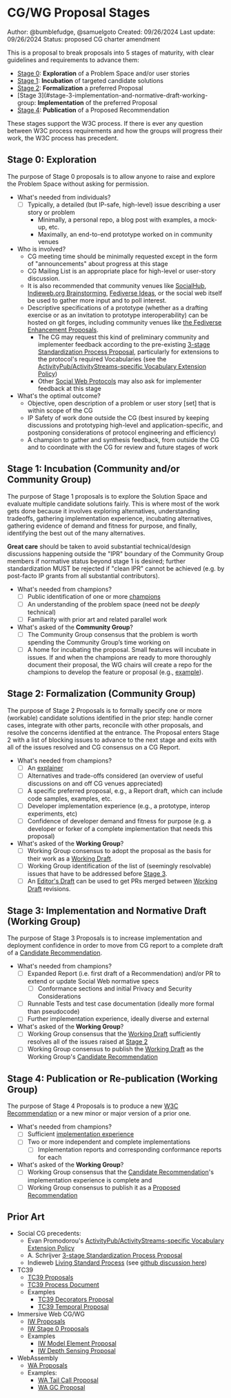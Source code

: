 # CG/WG Proposal Stages

Author: @bumblefudge, @samuelgoto
Created: 09/26/2024
Last update: 09/26/2024
Status: proposed CG charter amendment

This is a proposal to break proposals into 5 stages of maturity, with clear guidelines and requirements to advance them:

* [Stage 0](#stage-0-exploration): **Exploration** of a Problem Space and/or user stories
* [Stage 1](#stage-1-incubation-community-andor-community-group): **Incubation** of targeted candidate solutions
* [Stage 2](#stage-2-formalization-community-group): **Formalization** a preferred Proposal
* [Stage 3](#stage-3-implementation-and-normative-draft-working-group: **Implementation** of the preferred Proposal
* [Stage 4](#stage-4-publication-or-re-publication-working-group): **Publication** of a Proposed Recommendation

These stages support the W3C process.
If there is ever any question between W3C process requirements and how the groups will progress their work, the W3C process has precedent.

## Stage 0: Exploration

The purpose of Stage 0 proposals is to allow anyone to raise and explore the Problem Space without asking for permission.

* What's needed from individuals?
  * [ ] Typically, a detailed (but IP-safe, high-level) issue describing a user story or problem
    * Minimally, a personal repo, a blog post with examples, a mock-up, etc.
    * Maximally, an end-to-end prototype worked on in community venues
* Who is involved?
  * CG meeting time should be minimally requested except in the form of "announcements" about progress at this stage
  * CG Mailing List is an appropriate place for high-level or user-story discussion.
  * It is also recommended that community venues like [SocialHub](https://socialhub.activitypub.rocks/), [Indieweb.org Brainstorming](https://indieweb.org/wiki#Brainstorming), [Fediverse Ideas](https://codeberg.org/fediverse/fediverse-ideas/), or the social web itself be used to gather more input and to poll interest.
  * Descriptive specifications of a prototype (whether as a drafting exercise or as an invitation to prototype interoperability) can be hosted on git forges, including community venues like [the Fediverse Enhancement Proposals](https://codeberg.org/fediverse/fep/).
    * The CG may request this kind of preliminary community and implementer feedback according to the pre-existing [3-stage Standardization Process Proposal], particularly for extensions to the protocol's required Vocabularies (see the [ActivityPub/ActivityStreams-specific Vocabulary Extension Policy])
    * Other [Social Web Protocols] may also ask for implementer feedback at this stage
* What's the optimal outcome?
  * Objective, open description of a problem or user story [set] that is within scope of the CG
  * IP Safety of work done outside the CG (best insured by keeping discussions and prototyping high-level and application-specific, and postponing considerations of protocol engineering and efficiency)
  * A champion to gather and synthesis feedback, from outside the CG and to coordinate with the CG for review and future stages of work

## Stage 1: Incubation (Community and/or Community Group)

The purpose of Stage 1 proposals is to explore the Solution Space and evaluate multiple candidate solutions fairly.
This is where most of the work gets done because it involves exploring alternatives, understanding tradeoffs, gathering implementation experience, incubating alternatives, gathering evidence of demand and fitness for purpose, and finally, identifying the best out of the many alternatives.

**Great care** should be taken to avoid substantial technical/design discussions happening outside the "IPR" boundary of the Community Group members if normative status beyond stage 1 is desired;
further standardization MUST be rejected if "clean IPR" cannot be achieved (e.g. by post-facto IP grants from all substantial contributors).

* What's needed from champions?
  * [ ] Public identification of one or more [champions](https://github.com/tc39/how-we-work/blob/main/champion.md)
  * [ ] An understanding of the problem space (need not be *deeply* technical)
  * [ ] Familiarity with prior art and related parallel work
* What's asked of the **Community Group**?
  * [ ] The Community Group consensus that the problem is worth spending the Community Group’s time working on
  * [ ] A home for incubating the proposal. Small features will incubate in issues. If and when the champions are ready to more thoroughly document their proposal, the WG chairs will create a repo for the champions to develop the feature or proposal (e.g., [example](https://github.com/swicg/activitypub-http-signature)).

## Stage 2: Formalization (Community Group)

The purpose of Stage 2 Proposals is to formally specify one or more (workable) candidate solutions identified in the prior step:
handle corner cases, integrate with other parts, reconcile with other proposals, and resolve the concerns identified at the entrance.
The Proposal enters Stage 2 with a list of blocking issues to advance to the next stage and exits with all of the issues resolved and CG consensus on a CG Report.

* What's needed from champions?
  * [ ] An [explainer](https://tag.w3.org/explainers/)
  * [ ] Alternatives and trade-offs considered (an overview of useful discussions on and off CG venues appreciated)
  * [ ] A specific preferred proposal, e.g., a Report draft, which can include code samples, examples, etc.
  * [ ] Developer implementation experience (e.g., a prototype, interop experiments, etc)
  * [ ] Confidence of developer demand and fitness for purpose (e.g. a developer or forker of a complete implementation that needs this proposal)
* What's asked of the **Working Group**?
  * [ ] Working Group consensus to adopt the proposal as the basis for their work as a [Working Draft](https://www.w3.org/policies/process/#RecsWD).
  * [ ] Working Group identification of the list of (seemingly resolvable) issues that have to be addressed before [Stage 3](#stage-3-implementation-and-normative-draft-working-group).
  * [ ] An [Editor's Draft](https://www.w3.org/policies/process/#editors-draft) can be used to get PRs merged between [Working Draft](https://www.w3.org/policies/process/#RecsWD) revisions.

## Stage 3: Implementation and Normative Draft (Working Group)

The purpose of Stage 3 Proposals is to increase implementation and deployment confidence in order to move from CG report to a complete draft of a [Candidate Recommendation](https://www.w3.org/policies/process/#RecsCR).

* What's needed from champions?
  * [ ] Expanded Report (i.e. first draft of a Recommendation) and/or PR to extend or update Social Web normative specs
    * [ ] Conformance sections and initial Privacy and Security Considerations
  * [ ] Runnable Tests and test case documentation (ideally more formal than pseudocode)
  * [ ] Further implementation experience, ideally diverse and external
* What's asked of the **Working Group**?
  * [ ] Working Group consensus that the [Working Draft](https://www.w3.org/policies/process/#RecsWD) sufficiently resolves all of the issues raised at [Stage 2](#stage-2-formalization-community-group)
  * [ ] Working Group consensus to publish the [Working Draft](https://www.w3.org/policies/process/#RecsWD) as the Working Group's [Candidate Recommendation](https://www.w3.org/policies/process/#RecsCR)
  
## Stage 4: Publication or Re-publication (Working Group)

 The purpose of Stage 4 Proposals is to produce a new [W3C Recommendation](https://www.w3.org/policies/process/#RecsW3C) or a new minor or major version of a prior one.

* What's needed from champions?
  * [ ] Sufficient [implementation experience](https://www.w3.org/policies/process/#implementation-experience)
  * [ ] Two or more independent and complete implementations
    * [ ] Implementation reports and corresponding conformance reports for each
* What's asked of the **Working Group**?
  * [ ] Working Group consensus that the [Candidate Recommendation](https://www.w3.org/policies/process/#RecsCR)'s implementation experience is complete and
  * [ ] Working Group consensus to publish it as a [Proposed Recommendation](https://www.w3.org/policies/process/#RecsPR)

## Prior Art

* Social CG precedents:
  * Evan Promodorou's [ActivityPub/ActivityStreams-specific Vocabulary Extension Policy]
  * A. Schrijver [3-stage Standardization Process Proposal]
  * Indieweb [Living Standard Process] (see [github discussion here](https://github.com/w3c/strategy/issues/435#issuecomment-1751403081))
* TC39  
  * [TC39 Proposals]
  * [TC39 Process Document]
  * Examples  
    * [TC39 Decorators Proposal]
    * [TC39 Temporal Proposal]
* Immersive Web CG/WG
  * [IW Proposals]
  * [IW Stage 0 Proposals]
  * Examples  
    * [IW Model Element Proposal]
    * [IW Depth Sensing Proposal]
* WebAssembly  
  * [WA Proposals]
  * Examples:  
    * [WA Tail Call Proposal]
    * [WA GC Proposal]

[ActivityPub/ActivityStreams-specific Vocabulary Extension Policy]: https://swicg.github.io/extensions-policy/
[3-stage Standardization Process Proposal]: https://socialhub.activitypub.rocks/t/3-stage-standards-process-guaranteeing-an-open-and-decentralized-ecosystem/3602
[Living Standard Process]: https://indieweb.org/specifications
[Social Web Protocols]: https://www.w3.org/TR/social-web-protocols/
[TC39 Proposals]: https://github.com/tc39/proposals
[TC39 Process Document]: https://tc39.es/process-document/
[TC39 Decorators Proposal]: https://github.com/tc39/proposal-decorators
[TC39 Temporal Proposal]: https://github.com/tc39/proposal-temporal
[IW Proposals]: https://github.com/immersive-web/proposals
[IW Stage 0 Proposals]: https://github.com/immersive-web/proposals/issues
[IW Model Element Proposal]: https://github.com/immersive-web/model-element
[IW Depth Sensing Proposal]: https://github.com/immersive-web/depth-sensing
[WA Proposals]: https://github.com/WebAssembly/proposals
[WA Tail Call Proposal]: https://github.com/WebAssembly/tail-call
[WA GC Proposal]: https://github.com/WebAssembly/gc
